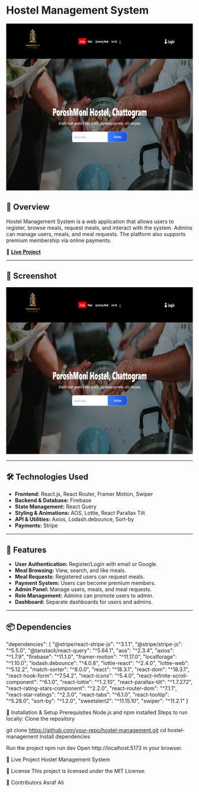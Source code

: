# Hostel Management System


<div align="center">
  <img height="450" width="850" src="https://raw.githubusercontent.com/aliasrafbd/hostel-management-client/refs/heads/main/src/assets/project-img.png"  />
</div>


## 🌟 Overview
Hostel Management System is a web application that allows users to register, browse meals, request meals, and interact with the system. Admins can manage users, meals, and meal requests. The platform also supports premium membership via online payments.



🔗 **[Live Project](https://hostel-management-28-01-24.netlify.app/)**  

---

## 📸 Screenshot
<div align="center">
  <img height="450" width="850" src="https://raw.githubusercontent.com/aliasrafbd/hostel-management-client/refs/heads/main/src/assets/project-img.png"  />
</div>

---

## 🛠 Technologies Used
- **Frontend:** React.js, React Router, Framer Motion, Swiper
- **Backend & Database:** Firebase
- **State Management:** React Query
- **Styling & Animations:** AOS, Lottie, React Parallax Tilt
- **API & Utilities:** Axios, Lodash.debounce, Sort-by
- **Payments:** Stripe

---

## 🚀 Features
- **User Authentication:** Register/Login with email or Google.
- **Meal Browsing:** View, search, and like meals.
- **Meal Requests:** Registered users can request meals.
- **Payment System:** Users can become premium members.
- **Admin Panel:** Manage users, meals, and meal requests.
- **Role Management:** Admins can promote users to admin.
- **Dashboard:** Separate dashboards for users and admins.

---

## 📦 Dependencies

"dependencies": {
  "@stripe/react-stripe-js": "^3.1.1",
  "@stripe/stripe-js": "^5.5.0",
  "@tanstack/react-query": "^5.64.1",
  "aos": "^2.3.4",
  "axios": "^1.7.9",
  "firebase": "^11.1.0",
  "framer-motion": "^11.17.0",
  "localforage": "^1.10.0",
  "lodash.debounce": "^4.0.8",
  "lottie-react": "^2.4.0",
  "lottie-web": "^5.12.2",
  "match-sorter": "^8.0.0",
  "react": "^18.3.1",
  "react-dom": "^18.3.1",
  "react-hook-form": "^7.54.2",
  "react-icons": "^5.4.0",
  "react-infinite-scroll-component": "^6.1.0",
  "react-lottie": "^1.2.10",
  "react-parallax-tilt": "^1.7.272",
  "react-rating-stars-component": "^2.2.0",
  "react-router-dom": "^7.1.1",
  "react-star-ratings": "^2.3.0",
  "react-tabs": "^6.1.0",
  "react-tooltip": "^5.28.0",
  "sort-by": "^1.2.0",
  "sweetalert2": "^11.15.10",
  "swiper": "^11.2.1"
}

🔧 Installation & Setup
Prerequisites
Node.js and npm installed
Steps to run locally:
Clone the repository

git clone https://github.com/your-repo/hostel-management.git
cd hostel-management
Install dependencies

Run the project
npm run dev
Open http://localhost:5173 in your browser.

🔗 Live Project
Hostel Management System

📜 License
This project is licensed under the MIT License.

🙌 Contributors
Asraf Ali
